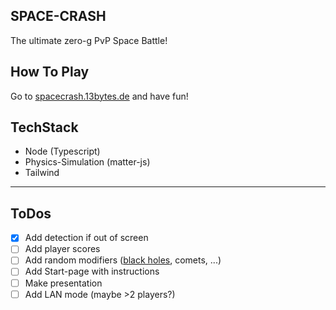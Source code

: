 SPACE-CRASH
---

The ultimate zero-g PvP Space Battle!


## How To Play
Go to [spacecrash.13bytes.de](https://spacecrash.13bytes.de) and have fun!


## TechStack
- Node (Typescript)
- Physics-Simulation (matter-js)
- Tailwind




--- 
## ToDos
- [x] Add detection if out of screen
- [ ] Add player scores
- [ ] Add random modifiers ([black holes](https://github.com/liabru/matter-attractors), comets, ...)
- [ ] Add Start-page with instructions
- [ ] Make presentation
- [ ] Add LAN mode (maybe >2 players?)